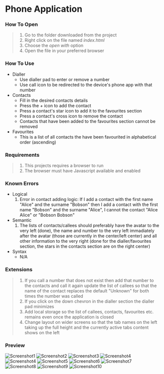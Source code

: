 # Phone Application

### How To Open
> 1. Go to the folder downloaded from the project
> 2. Right click on the file named _index.html_
> 3. Choose the _open with_ option
> 4. Open the file in your preferred browser

### How To Use
- Dialler
	- Use dialler pad to enter or remove a number
	- Use call icon to be redirected to the device's phone app with that number
- Contacts
	- Fill in the desired contacts details
	- Press the _+_ icon to add the contact
	- Press a contact's star icon to add it to the favourites section
	- Press a contact's cross icon to remove the contact
	- Contacts that have been added to the favourites section cannot be removed
- Favourites
	- This is a list of all contacts the have been favourited in alphabetical order (ascending)
	
### Requirements
> 1. This projects requires a browser to run
> 2. The browser must have Javascript available and enabled

### Known Errors
- Logical
	1. Error in contact adding logic: If I add a contact with the first name "Alice" and the surname "Bobson" then I add a contact with the first name "Bobson" and the surname "Alice", I cannot the contact "Alice Alice" or "Bobson Bobson"
- Semantic
	1. The lists of contacts/callees should preferably have the avatar to the very left (done), the name and number to the very left immadiately after the avatar (those are currently in the center/left center) and all other information to the very right (done for the dialler/favourites section, the stars in the contacts section are on the right center)
- Syntax
	- N/A

### Extensions
> 1. If you call a number that does not exist then add that number to the contacts and call it again update the list of callees so that the name of the contact replaces the default "Unknown" for both times the number was called
> 2. If you click on the down chevron in the dialler section the dialler pad minimizes
> 3. Add local storage so the list of callees, contacts, favourites etc. remains even once the application is closed
> 4. Change layout on wider screens so that the tab names on the left taking up the full height and the currently active tabs content shows on the left

### Preview
![Screenshot1](./img/Screenshot1.png)
![Screenshot2](./img/Screenshot2.png)
![Screenshot3](./img/Screenshot3.png)
![Screenshot4](./img/Screenshot4.png)
![Screenshot4](./img/Screenshot4.png)
![Screenshot5](./img/Screenshot5.png)
![Screenshot6](./img/Screenshot6.png)
![Screenshot7](./img/Screenshot7.png)
![Screenshot8](./img/Screenshot8.png)
![Screenshot9](./img/Screenshot9.png)
![Screenshot10](./img/Screenshot10.png)